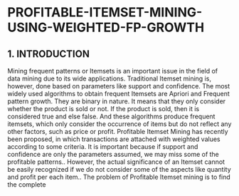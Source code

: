 # PROFITABLE-ITEMSET-MINING-USING-WEIGHTED-FP-GROWTH
## 1. INTRODUCTION
Mining frequent patterns or Itemsets is an important issue in
the field of data mining due to its wide applications.
Traditional Itemset mining is, however, done based on
parameters like support and confidence. The most widely
used algorithms to obtain frequent Itemsets are Apriori and
Frequent pattern growth. They are binary in nature. It means
that they only consider whether the product is sold or not. If
the product is sold, then it is considered true and else false.
And these algorithms produce frequent itemsets, which only
consider the occurrence of items but do not reflect any other
factors, such as price or profit. Profitable Itemset Mining has
recently been proposed, in which transactions are attached
with weighted values according to some criteria. It is
important because if support and confidence are only the
parameters assumed, we may miss some of the profitable
patterns.. However, the actual significance of an Itemset
cannot be easily recognized if we do not consider some of
the aspects like quantity and profit per each item.. The
problem of Profitable Itemset mining is to find the complete
